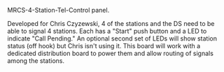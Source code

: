 MRCS-4-Station-Tel-Control panel.  

Developed for Chris Czyzewski, 4 of the stations and the DS need to be able to signal 4 stations.  Each has a "Start" push button and a LED to indicate
"Call Pending."  An optional second set of LEDs will show station status (off hook) but Chris isn't using it.  This board will work with a dedicated
distribution board to power them and allow routing of signals among the stations.
